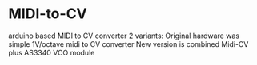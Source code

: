 # MIDI-to-CV
arduino based MIDI to CV converter
2 variants:
Original hardware was simple 1V/octave midi to CV converter
New version is combined Midi-CV plus AS3340 VCO module

